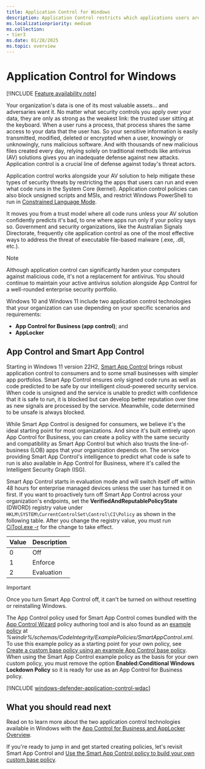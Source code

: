 ```yaml
---
title: Application Control for Windows
description: Application Control restricts which applications users are allowed to run and the code that runs in the system core.
ms.localizationpriority: medium
ms.collection:
- tier3
ms.date: 01/28/2025
ms.topic: overview
---
```


# Application Control for Windows

[!INCLUDE [Feature availability note](includes/feature-availability-note.md)]

Your organization's data is one of its most valuable assets... and adversaries want it. No matter what security controls you apply over your data, they are only as strong as the weakest link: the trusted user sitting at the keyboard. When a user runs a process, that process shares the same access to your data that the user has. So your sensitive information is easily transmitted, modified, deleted or encrypted when a user, knowingly or unknowingly, runs malicious software. And with thousands of new malicious files created every day, relying solely on traditional methods like antivirus (AV) solutions gives you an inadequate defense against new attacks. Application control is a crucial line of defense against today's threat actors. 

Application control works alongside your AV solution to help mitigate these types of security threats by restricting the apps that users can run and even what code runs in the System Core (kernel). Application control policies can also block unsigned scripts and MSIs, and restrict Windows PowerShell to run in [Constrained Language Mode](/powershell/module/microsoft.powershell.core/about/about_language_modes).

It moves you from a trust model where all code runs unless your AV solution confidently predicts it's bad, to one where apps run only if your policy says so. Government and security organizations, like the Australian Signals Directorate, frequently cite application control as one of the most effective ways to address the threat of executable file-based malware (.exe, .dll, etc.).

> [!NOTE]
> Although application control can significantly harden your computers against malicious code, it's not a replacement for antivirus. You should continue to maintain your active antivirus solution alongside App Control for a well-rounded enterprise security portfolio.

Windows 10 and Windows 11 include two application control technologies that your organization can use depending on your specific scenarios and requirements:

- **App Control for Business (app control)**; and
- **AppLocker**

## App Control and Smart App Control

Starting in Windows 11 version 22H2, [Smart App Control](https://support.microsoft.com/topic/what-is-smart-app-control-285ea03d-fa88-4d56-882e-6698afdb7003) brings robust application control to consumers and to some small businesses with simpler app portfolios. Smart App Control ensures only signed code runs as well as code predicted to be safe by our intelligent cloud-powered security service. When code is unsigned and the service is unable to predict with confidence that it is safe to run, it is blocked but can develop better reputation over time as new signals are processed by the service. Meanwhile, code determined to be unsafe is always blocked.

While Smart App Control is designed for consumers, we believe it's the ideal starting point for most organizations. And since it's built entirely upon App Control for Business, you can create a policy with the same security and compatibility as Smart App Control but which also trusts the line-of-business (LOB) apps that your organization depends on. The service providing Smart App Control's intelligence to predict what code is safe to run is also available in App Control for Business, where it's called the Intelligent Security Graph (ISG).

Smart App Control starts in evaluation mode and will switch itself off within 48 hours for enterprise managed devices unless the user has turned it on first. If you want to proactively turn off Smart App Control across your organization's endpoints, set the **VerifiedAndReputablePolicyState** (DWORD) registry value under `HKLM\SYSTEM\CurrentControlSet\Control\CI\Policy` as shown in the following table. After you change the registry value, you must run [CiTool.exe -r](operations/citool-commands.md#refresh-the-app-control-policies-on-the-system) for the change to take effect.

| Value | Description |
|-------|-------------|
| 0     | Off         |
| 1     | Enforce     |
| 2     | Evaluation  |

> [!IMPORTANT]
> Once you turn Smart App Control off, it can't be turned on without resetting or reinstalling Windows.

The App Control policy used for Smart App Control comes bundled with the [App Control Wizard](design/appcontrol-wizard.md) policy authoring tool and is also found as an [example policy](design/example-appcontrol-base-policies.md) at *%windir%/schemas/CodeIntegrity/ExamplePolicies/SmartAppControl.xml*. To use this example policy as a starting point for your own policy, see [Create a custom base policy using an example App Control base policy](design/create-appcontrol-policy-for-lightly-managed-devices.md#create-a-custom-base-policy-using-an-example-app-control-base-policy). When using the Smart App Control example policy as the basis for your own custom policy, you must remove the option **Enabled:Conditional Windows Lockdown Policy** so it is ready for use as an App Control for Business policy.

[!INCLUDE [windows-defender-application-control-wdac](../../../../../includes/licensing/windows-defender-application-control-wdac.md)]

## What you should read next

Read on to learn more about the two application control technologies available in Windows with the [App Control for Business and AppLocker Overview](./appcontrol-and-applocker-overview.md).

If you're ready to jump in and get started creating policies, let's revisit Smart App Control and [Use the Smart App Control policy to build your own custom base policy](design/create-appcontrol-policy-for-lightly-managed-devices.md).
